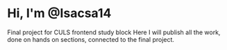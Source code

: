 # Hi, I'm @Isacsa14
Final project for CULS frontend study block
Here I will publish all the work, done on hands on sections, connected to the final project. 
